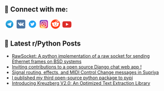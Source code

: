 ## 🔎 Connect with me:
[<img src="https://github.com/bullbesh/bullbesh/blob/main/images/Telegram.png" width="32" height="32" />](https://t.me/bullbesh)
[<img src="https://github.com/bullbesh/bullbesh/blob/main/images/VK.png" width="32" height="32" />](https://vk.com/bullbesh)
[<img src="https://github.com/bullbesh/bullbesh/blob/main/images/Twitter.png" width="32" height="32" />](https://twitter.com/bullbesh1)
[<img src="https://github.com/bullbesh/bullbesh/blob/main/images/Instagram.png" width="32" height="32" />](https://www.instagram.com/bullbesh)
[<img src="https://github.com/bullbesh/bullbesh/blob/main/images/Reddit.png" width="32" height="32" />](https://www.reddit.com/user/bullbesh)
[<img src="https://github.com/bullbesh/bullbesh/blob/main/images/YouTube.png" width="32" height="32" />](https://www.youtube.com/channel/UCtfjRs6uzgq5mfm8S06WTcg)

## 📕 Latest r/Python Posts
<!-- BLOG-POST-LIST:START -->
- [RawSocket: A python implementation of a raw socket for sending Ethernet frames on BSD systems](https://www.reddit.com/r/Python/comments/1iq600d/rawsocket_a_python_implementation_of_a_raw_socket/)
- [Inviting contributions to a open source Django chat web app !](https://www.reddit.com/r/Python/comments/1iq5jlz/inviting_contributions_to_a_open_source_django/)
- [Signal routing, effects, and MIDI Control Change messages in Supriya](https://www.reddit.com/r/Python/comments/1ipzhtl/signal_routing_effects_and_midi_control_change/)
- [I published my third open-source python package to pypi](https://www.reddit.com/r/Python/comments/1ipxhsk/i_published_my_third_opensource_python_package_to/)
- [Introducing Kreuzberg V2.0: An Optimized Text Extraction Library](https://www.reddit.com/r/Python/comments/1ipxf6t/introducing_kreuzberg_v20_an_optimized_text/)
<!-- BLOG-POST-LIST:END -->
